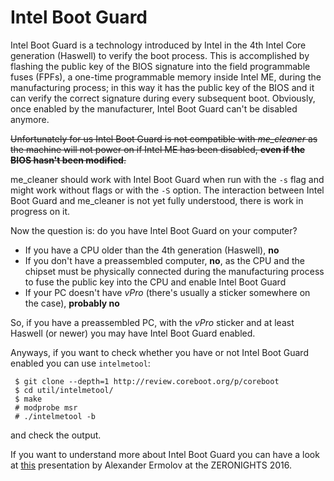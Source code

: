 # Intel Boot Guard

Intel Boot Guard is a technology introduced by Intel in the 4th Intel Core generation (Haswell) to verify the boot process. This is accomplished by flashing the public key of the BIOS signature into the field programmable fuses (FPFs), a one-time programmable memory inside Intel ME, during the manufacturing process; in this way it has the public key of the BIOS and it can verify the correct signature during every subsequent boot. Obviously, once enabled by the manufacturer, Intel Boot Guard can't be disabled anymore.

~~Unfortunately for us Intel Boot Guard is not compatible with _me_cleaner_ as the machine will not power on if Intel ME has been disabled, **even if the BIOS hasn't been modified**.~~

me_cleaner should work with Intel Boot Guard when run with the `-s` flag and might work without flags or with the `-S` option. The interaction between Intel Boot Guard and me_cleaner is not yet fully understood, there is work in progress on it.

Now the question is: do you have Intel Boot Guard on your computer?
 * If you have a CPU older than the 4th generation (Haswell), **no**
 * If you don't have a preassembled computer, **no**, as the CPU and the chipset must be physically connected during the manufacturing process to fuse the public key into the CPU and enable Intel Boot Guard
 * If your PC doesn't have _vPro_ (there's usually a sticker somewhere on the case), **probably no**

So, if you have a preassembled PC, with the _vPro_ sticker and at least Haswell (or newer) you may have Intel Boot Guard enabled.

Anyways, if you want to check whether you have or not Intel Boot Guard enabled you can use `intelmetool`:

     $ git clone --depth=1 http://review.coreboot.org/p/coreboot
     $ cd util/intelmetool/
     $ make
     # modprobe msr
     # ./intelmetool -b

and check the output.

If you want to understand more about Intel Boot Guard you can have a look at [this](https://2016.zeronights.ru/wp-content/uploads/2017/03/Intel-BootGuard.pdf) presentation by Alexander Ermolov at the ZERONIGHTS 2016.